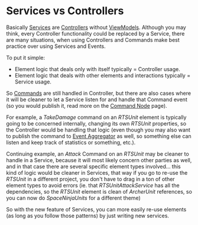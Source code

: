 # Services vs Controllers

Basically [Services](services.md) are [Controllers](controller.md) without [ViewModels](viewmodel.md). Although you may think, every Controller functionality could be replaced by a Service, there are many situations, when using Controllers and Commands make best practice over using Services and Events.

To put it simple:

* Element logic that deals only with itself typically = Controller usage.
* Element logic that deals with other elements and interactions typically = Service usage.

So [Commands](viewmodel-commands.md) are still handled in Controller, but there are also cases where it will be cleaner to let a Service listen for and handle that Command event (so you would publish it, read more on the [Command Node](command-node.md) page).

For example, a _TakeDamage_ command on an _RTSUnit_ element is typically going to be concerned internally, changing its own _RTSUnit_ properties, so the Controller would be handling that logic (even though you may also want to publish the command to [Event Aggregator](event-aggregator.md) as well, so something else can listen and keep track of statistics or something, etc.).

Continuing example, an _Attack_ Command on an _RTSUnit_ may be cleaner to handle in a Service, because it will most likely concern other parties as well, and in that case there are several specific element types involved... this kind of logic would be cleaner in Services, that way if you go to re-use the _RTSUnit_ in a different project, you don't have to drag in a ton of other element types to avoid errors (ie. that _RTSUnitAttackService_ has all the dependencies, so the _RTSUnit_ element is clean of _ArcherUnit_ references, so you can now do _SpaceNinjaUnits_ for a different theme)

So with the new feature of Services, you can more easily re-use elements (as long as you follow those patterns) by just writing new services.
